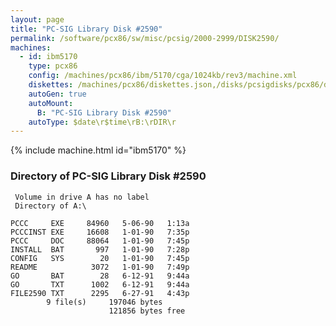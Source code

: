 ```yaml
---
layout: page
title: "PC-SIG Library Disk #2590"
permalink: /software/pcx86/sw/misc/pcsig/2000-2999/DISK2590/
machines:
  - id: ibm5170
    type: pcx86
    config: /machines/pcx86/ibm/5170/cga/1024kb/rev3/machine.xml
    diskettes: /machines/pcx86/diskettes.json,/disks/pcsigdisks/pcx86/diskettes.json
    autoGen: true
    autoMount:
      B: "PC-SIG Library Disk #2590"
    autoType: $date\r$time\rB:\rDIR\r
---
```


{% include machine.html id="ibm5170" %}

### Directory of PC-SIG Library Disk #2590

     Volume in drive A has no label
     Directory of A:\

    PCCC     EXE     84960   5-06-90   1:13a
    PCCCINST EXE     16608   1-01-90   7:35p
    PCCC     DOC     88064   1-01-90   7:45p
    INSTALL  BAT       997   1-01-90   7:28p
    CONFIG   SYS        20   1-01-90   7:45p
    README            3072   1-01-90   7:49p
    GO       BAT        28   6-12-91   9:44a
    GO       TXT      1002   6-12-91   9:44a
    FILE2590 TXT      2295   6-27-91   4:43p
            9 file(s)     197046 bytes
                          121856 bytes free
